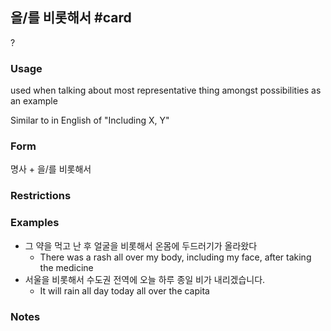 ## 을/를 비롯해서 #card
?
### Usage
used when talking about most representative thing amongst possibilities as an example

Similar to in English of "Including X, Y"
### Form
명사 + 을/를 비롯해서
### Restrictions
### Examples
* 그 약을 먹고 난 후 얼굴을 비롯해서 온몸에 두드러기가 올라왔다
	* There was a rash all over my body, including my face, after taking the medicine
* 서울을 비롯해서 수도권 전역에 오늘 하루 종일 비가 내리겠습니다.
	* It will rain all day today all over the capita
### Notes
